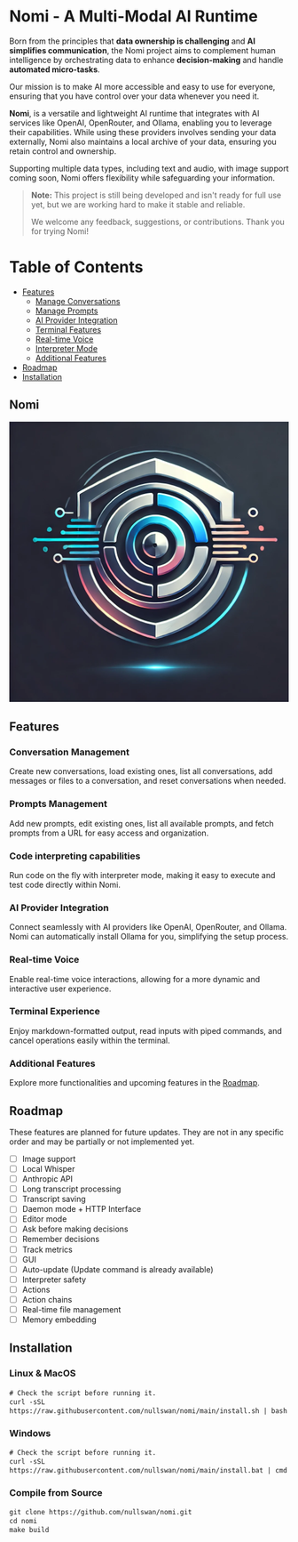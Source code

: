# Nomi - A Multi-Modal AI Runtime

Born from the principles that **data ownership is challenging** and **AI simplifies communication**, the Nomi project aims to complement human intelligence by orchestrating data to enhance **decision-making** and handle **automated micro-tasks**.

Our mission is to make AI more accessible and easy to use for everyone, ensuring that you have control over your data whenever you need it.

**Nomi**, is a versatile and lightweight AI runtime that integrates with AI services like OpenAI, OpenRouter, and Ollama, enabling you to leverage their capabilities. While using these providers involves sending your data externally, Nomi also maintains a local archive of your data, ensuring you retain control and ownership.

Supporting multiple data types, including text and audio, with image support coming soon, Nomi offers flexibility while safeguarding your information.

> **Note:** This project is still being developed and isn't ready for full use yet, but we are working hard to make it stable and reliable.
>
> We welcome any feedback, suggestions, or contributions. Thank you for trying Nomi!

# Table of Contents

- [Features](#features)
  - [Manage Conversations](#manage-conversations)
  - [Manage Prompts](#manage-prompts)
  - [AI Provider Integration](#ai-provider-integration)
  - [Terminal Features](#terminal-features)
  - [Real-time Voice](#real-time-voice)
  - [Interpreter Mode](#interpreter-mode)
  - [Additional Features](#additional-features)
- [Roadmap](#roadmap)
- [Installation](#installation)


## Nomi

![Nomi Logo](./nomi-logo.png)


## Features

### Conversation Management

Create new conversations, load existing ones, list all conversations, add messages or files to a conversation, and reset conversations when needed.

### Prompts Management

Add new prompts, edit existing ones, list all available prompts, and fetch prompts from a URL for easy access and organization.

### Code interpreting capabilities

Run code on the fly with interpreter mode, making it easy to execute and test code directly within Nomi.

### AI Provider Integration

Connect seamlessly with AI providers like OpenAI, OpenRouter, and Ollama. Nomi can automatically install Ollama for you, simplifying the setup process.

### Real-time Voice

Enable real-time voice interactions, allowing for a more dynamic and interactive user experience.

### Terminal Experience

Enjoy markdown-formatted output, read inputs with piped commands, and cancel operations easily within the terminal.

### Additional Features

Explore more functionalities and upcoming features in the [Roadmap](#roadmap).

## Roadmap

These features are planned for future updates. They are not in any specific order and may be partially or not implemented yet.

- [ ] Image support
- [ ] Local Whisper
- [ ] Anthropic API
- [ ] Long transcript processing
- [ ] Transcript saving
- [ ] Daemon mode + HTTP Interface
- [ ] Editor mode
- [ ] Ask before making decisions
- [ ] Remember decisions
- [ ] Track metrics
- [ ] GUI
- [ ] Auto-update (Update command is already available)
- [ ] Interpreter safety
- [ ] Actions
- [ ] Action chains
- [ ] Real-time file management
- [ ] Memory embedding

## Installation

### Linux & MacOS

```shell
# Check the script before running it.
curl -sSL https://raw.githubusercontent.com/nullswan/nomi/main/install.sh | bash
```

### Windows

```shell
# Check the script before running it.
curl -sSL https://raw.githubusercontent.com/nullswan/nomi/main/install.bat | cmd
```

### Compile from Source

```shell
git clone https://github.com/nullswan/nomi.git
cd nomi
make build
```
